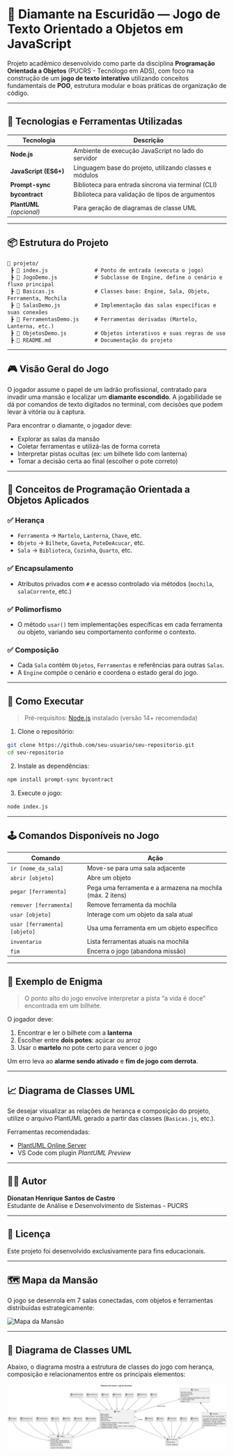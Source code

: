 
# 💎 Diamante na Escuridão — Jogo de Texto Orientado a Objetos em JavaScript

Projeto acadêmico desenvolvido como parte da disciplina **Programação Orientada a Objetos** (PUCRS - Tecnólogo em ADS), com foco na construção de um **jogo de texto interativo** utilizando conceitos fundamentais de **POO**, estrutura modular e boas práticas de organização de código.

---

## 🚀 Tecnologias e Ferramentas Utilizadas

| Tecnologia     | Descrição                                                  |
|----------------|------------------------------------------------------------|
| **Node.js**    | Ambiente de execução JavaScript no lado do servidor        |
| **JavaScript (ES6+)** | Linguagem base do projeto, utilizando classes e módulos |
| **Prompt-sync**| Biblioteca para entrada síncrona via terminal (CLI)        |
| **bycontract** | Biblioteca para validação de tipos de argumentos           |
| **PlantUML** *(opcional)* | Para geração de diagramas de classe UML         |

---

## 📦 Estrutura do Projeto

```
📁 projeto/
 ┣ 📜 index.js               # Ponto de entrada (executa o jogo)
 ┣ 📜 JogoDemo.js            # Subclasse de Engine, define o cenário e fluxo principal
 ┣ 📜 Basicas.js             # Classes base: Engine, Sala, Objeto, Ferramenta, Mochila
 ┣ 📜 SalasDemo.js           # Implementação das salas específicas e suas conexões
 ┣ 📜 FerramentasDemo.js     # Ferramentas derivadas (Martelo, Lanterna, etc.)
 ┣ 📜 ObjetosDemo.js         # Objetos interativos e suas regras de uso
 ┣ 📜 README.md              # Documentação do projeto
```

---

## 🎮 Visão Geral do Jogo

O jogador assume o papel de um ladrão profissional, contratado para invadir uma mansão e localizar um **diamante escondido**. A jogabilidade se dá por comandos de texto digitados no terminal, com decisões que podem levar à vitória ou à captura.

Para encontrar o diamante, o jogador deve:

- Explorar as salas da mansão
- Coletar ferramentas e utilizá-las de forma correta
- Interpretar pistas ocultas (ex: um bilhete lido com lanterna)
- Tomar a decisão certa ao final (escolher o pote correto)

---

## 🧠 Conceitos de Programação Orientada a Objetos Aplicados

### ✅ **Herança**
- `Ferramenta` → `Martelo`, `Lanterna`, `Chave`, etc.
- `Objeto` → `Bilhete`, `Gaveta`, `PoteDeAcucar`, etc.
- `Sala` → `Biblioteca`, `Cozinha`, `Quarto`, etc.

### ✅ **Encapsulamento**
- Atributos privados com `#` e acesso controlado via métodos (`mochila`, `salaCorrente`, etc.)

### ✅ **Polimorfismo**
- O método `usar()` tem implementações específicas em cada ferramenta ou objeto, variando seu comportamento conforme o contexto.

### ✅ **Composição**
- Cada `Sala` contém `Objetos`, `Ferramentas` e referências para outras `Salas`.
- A `Engine` compõe o cenário e coordena o estado geral do jogo.

---

## 🧪 Como Executar

> Pré-requisitos: [Node.js](https://nodejs.org/) instalado (versão 14+ recomendada)

1. Clone o repositório:

```bash
git clone https://github.com/seu-usuario/seu-repositorio.git
cd seu-repositorio
```

2. Instale as dependências:

```bash
npm install prompt-sync bycontract
```

3. Execute o jogo:

```bash
node index.js
```

---

## 🕹️ Comandos Disponíveis no Jogo

| Comando                          | Ação                                                                 |
|----------------------------------|----------------------------------------------------------------------|
| `ir [nome_da_sala]`              | Move-se para uma sala adjacente                                      |
| `abrir [objeto]`                 | Abre um objeto                                                        |
| `pegar [ferramenta]`            | Pega uma ferramenta e a armazena na mochila (máx. 2 itens)           |
| `remover [ferramenta]`         | Remove ferramenta da mochila                                         |
| `usar [objeto]`                | Interage com um objeto da sala atual                                |
| `usar [ferramenta] [objeto]`  | Usa uma ferramenta em um objeto específico                          |
| `inventario`                   | Lista ferramentas atuais na mochila                                 |
| `fim`                          | Encerra o jogo (abandona missão)                                     |

---

## 🧩 Exemplo de Enigma

> O ponto alto do jogo envolve interpretar a pista “a vida é doce” encontrada em um bilhete.

O jogador deve:
1. Encontrar e ler o bilhete com a **lanterna**
2. Escolher entre **dois potes**: açúcar ou arroz
3. Usar o **martelo** no pote certo para vencer o jogo

Um erro leva ao **alarme sendo ativado** e **fim de jogo com derrota**.

---

## 📈 Diagrama de Classes UML

Se desejar visualizar as relações de herança e composição do projeto, utilize o arquivo PlantUML gerado a partir das classes (`Basicas.js`, etc.).

Ferramentas recomendadas:
- [PlantUML Online Server](https://plantuml.com/server)
- VS Code com plugin *PlantUML Preview*

---

## 👨‍💻 Autor

**Dionatan Henrique Santos de Castro**  
Estudante de Análise e Desenvolvimento de Sistemas - PUCRS

---

## 📜 Licença

Este projeto foi desenvolvido exclusivamente para fins educacionais.


---

## 🗺️ Mapa da Mansão

O jogo se desenrola em 7 salas conectadas, com objetos e ferramentas distribuídas estrategicamente:

![Mapa da Mansão](./mapa%20da%20mans%C3%A3o.jpg)

---

## 📐 Diagrama de Classes UML

Abaixo, o diagrama mostra a estrutura de classes do jogo com herança, composição e relacionamentos entre os principais elementos:

![Diagrama de Classes](./diagramaDeClasses.png)
